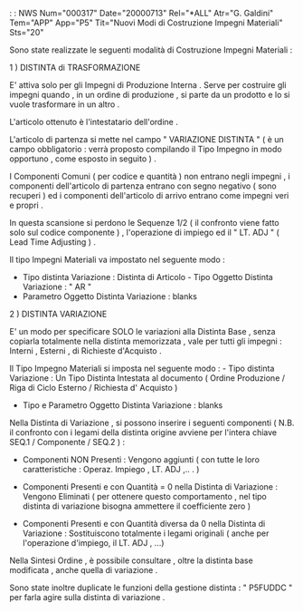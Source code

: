  :  : NWS Num="000317" Date="20000713" Rel="\*ALL" Atr="G. Galdini" Tem="APP" App="P5" Tit="Nuovi Modi di Costruzione Impegni Materiali" Sts="20"

Sono state realizzate le seguenti modalità di Costruzione Impegni Materiali   : 


1 )  DISTINTA di TRASFORMAZIONE

E' attiva solo per gli Impegni di Produzione Interna . Serve per costruire gli impegni quando , in
un ordine di produzione , si parte da un prodotto e lo si vuole trasformare in un altro .

L'articolo ottenuto è l'intestatario dell'ordine .

L'articolo di partenza si mette nel campo  " VARIAZIONE DISTINTA " ( è un campo obbligatorio  : 
verrà proposto compilando il Tipo Impegno in modo opportuno , come esposto in seguito ) .

I Componenti Comuni ( per codice e quantità ) non entrano negli impegni , i componenti dell'articolo di partenza entrano con segno negativo ( sono recuperi )
ed i componenti dell'articolo di arrivo entrano come impegni veri e propri .

In questa scansione si perdono le Sequenze  1/2  ( il confronto viene fatto solo sul codice componente ) , l'operazione di impiego  ed il  " LT.   ADJ "  ( Lead Time Adjusting ) .

Il tipo Impegni Materiali va impostato nel seguente modo  : 
   -  Tipo distinta Variazione  :                    Distinta di Articolo    -  Tipo Oggetto Distinta Variazione  :            " AR "
   -  Parametro Oggetto Distinta Variazione  :       blanks


2 )  DISTINTA VARIAZIONE

E' un modo per specificare SOLO le variazioni alla Distinta Base , senza copiarla totalmente nella
distinta memorizzata , vale per tutti gli impegni  :  Interni , Esterni , di Richieste d'Acquisto .

Il Tipo Impegno Materiali si imposta nel seguente modo  : 
    -  Tipo distinta Variazione  :   Un Tipo Distinta Intestata al documento ( Ordine Produzione / Riga di Ciclo Esterno / Richiesta
                                    d' Acquisto )
   -  Tipo  e  Parametro Oggetto Distinta Variazione  : 
blanks

Nella Distinta di Variazione , si possono inserire i seguenti componenti  ( N.B. il confronto con i
legami della distinta origine avviene per l'intera chiave SEQ.1 / Componente / SEQ.2 )  : 
   -  Componenti NON Presenti  : 
      Vengono aggiunti ( con tutte le loro caratteristiche  :  Operaz. Impiego , LT. ADJ ,.. . ) 
   -  Componenti Presenti e con Quantità = 0 nella Distinta di Variazione  : 
      Vengono Eliminati  ( per ottenere questo comportamento , nel tipo distinta di variazione bisogna ammettere il coefficiente zero )

   -  Componenti Presenti e con Quantità diversa da  0 nella Distinta di Variazione  : 
      Sostituiscono totalmente i legami originali ( anche per  l'operazione d'impiego,  il LT.
ADJ , ...)

Nella Sintesi Ordine , è possibile consultare , oltre la distinta base modificata , anche quella di
variazione .

Sono state inoltre duplicate le funzioni della gestione distinta   :  " P5FUDDC " per farla agire sulla distinta di variazione .




